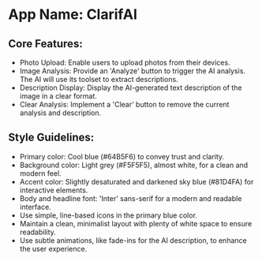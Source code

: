 # **App Name**: ClarifAI

## Core Features:

- Photo Upload: Enable users to upload photos from their devices.
- Image Analysis: Provide an 'Analyze' button to trigger the AI analysis. The AI will use its toolset to extract descriptions.
- Description Display: Display the AI-generated text description of the image in a clear format.
- Clear Analysis: Implement a 'Clear' button to remove the current analysis and description.

## Style Guidelines:

- Primary color: Cool blue (#64B5F6) to convey trust and clarity.
- Background color: Light grey (#F5F5F5), almost white, for a clean and modern feel.
- Accent color: Slightly desaturated and darkened sky blue (#81D4FA) for interactive elements.
- Body and headline font: 'Inter' sans-serif for a modern and readable interface.
- Use simple, line-based icons in the primary blue color.
- Maintain a clean, minimalist layout with plenty of white space to ensure readability.
- Use subtle animations, like fade-ins for the AI description, to enhance the user experience.